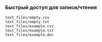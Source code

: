 ### Быстрый доступ для записи/чтения
```
text_files/empty.csv
text_files/empty.txt
text_files/example.csv
text_files/example.txt
text_files/example.doc
```

